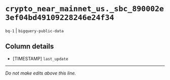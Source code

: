 # `crypto_near_mainnet_us._sbc_890002e3ef04bd49109228246e24f34`
`bq-1` | `bigquery-public-data`

## Column details
* [TIMESTAMP] `last_update`

-------------------------------------------------------------------------------
*Do not make edits above this line.*
